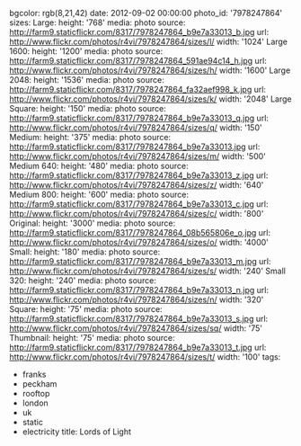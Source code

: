 bgcolor: rgb(8,21,42)
date: 2012-09-02 00:00:00
photo_id: '7978247864'
sizes:
  Large:
    height: '768'
    media: photo
    source: http://farm9.staticflickr.com/8317/7978247864_b9e7a33013_b.jpg
    url: http://www.flickr.com/photos/r4vi/7978247864/sizes/l/
    width: '1024'
  Large 1600:
    height: '1200'
    media: photo
    source: http://farm9.staticflickr.com/8317/7978247864_591ae94c14_h.jpg
    url: http://www.flickr.com/photos/r4vi/7978247864/sizes/h/
    width: '1600'
  Large 2048:
    height: '1536'
    media: photo
    source: http://farm9.staticflickr.com/8317/7978247864_fa32aef998_k.jpg
    url: http://www.flickr.com/photos/r4vi/7978247864/sizes/k/
    width: '2048'
  Large Square:
    height: '150'
    media: photo
    source: http://farm9.staticflickr.com/8317/7978247864_b9e7a33013_q.jpg
    url: http://www.flickr.com/photos/r4vi/7978247864/sizes/q/
    width: '150'
  Medium:
    height: '375'
    media: photo
    source: http://farm9.staticflickr.com/8317/7978247864_b9e7a33013.jpg
    url: http://www.flickr.com/photos/r4vi/7978247864/sizes/m/
    width: '500'
  Medium 640:
    height: '480'
    media: photo
    source: http://farm9.staticflickr.com/8317/7978247864_b9e7a33013_z.jpg
    url: http://www.flickr.com/photos/r4vi/7978247864/sizes/z/
    width: '640'
  Medium 800:
    height: '600'
    media: photo
    source: http://farm9.staticflickr.com/8317/7978247864_b9e7a33013_c.jpg
    url: http://www.flickr.com/photos/r4vi/7978247864/sizes/c/
    width: '800'
  Original:
    height: '3000'
    media: photo
    source: http://farm9.staticflickr.com/8317/7978247864_08b565806e_o.jpg
    url: http://www.flickr.com/photos/r4vi/7978247864/sizes/o/
    width: '4000'
  Small:
    height: '180'
    media: photo
    source: http://farm9.staticflickr.com/8317/7978247864_b9e7a33013_m.jpg
    url: http://www.flickr.com/photos/r4vi/7978247864/sizes/s/
    width: '240'
  Small 320:
    height: '240'
    media: photo
    source: http://farm9.staticflickr.com/8317/7978247864_b9e7a33013_n.jpg
    url: http://www.flickr.com/photos/r4vi/7978247864/sizes/n/
    width: '320'
  Square:
    height: '75'
    media: photo
    source: http://farm9.staticflickr.com/8317/7978247864_b9e7a33013_s.jpg
    url: http://www.flickr.com/photos/r4vi/7978247864/sizes/sq/
    width: '75'
  Thumbnail:
    height: '75'
    media: photo
    source: http://farm9.staticflickr.com/8317/7978247864_b9e7a33013_t.jpg
    url: http://www.flickr.com/photos/r4vi/7978247864/sizes/t/
    width: '100'
tags:
- franks
- peckham
- rooftop
- london
- uk
- static
- electricity
title: Lords of Light


